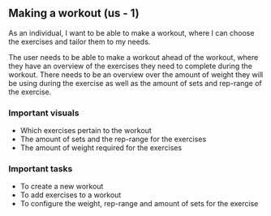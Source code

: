 ## Making a workout (us - 1)

As an individual, I want to be able to make a workout, where I can choose the exercises and tailor them to my needs.

The user needs to be able to make a workout ahead of the workout, where they have an overview of the exercises they need to complete during the workout. There needs to be an overview over the amount of weight they will be using during the exercise as well as the amount of sets and rep-range of the exercise.

### Important visuals

- Which exercises pertain to the workout
- The amount of sets and the rep-range for the exercises
- The amount of weight required for the exercises

### Important tasks

- To create a new workout
- To add exercises to a workout
- To configure the weight, rep-range and amount of sets for the exercise

